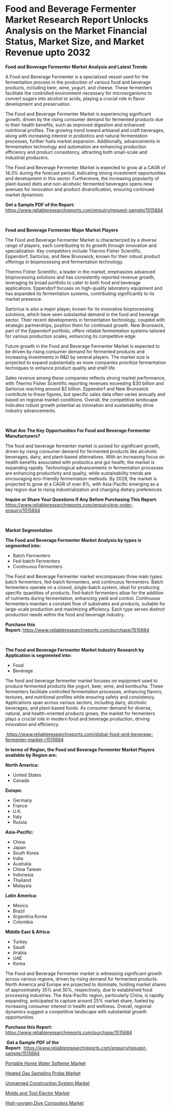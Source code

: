 <p><h1>Food and Beverage Fermenter Market Research Report Unlocks Analysis on the Market Financial Status, Market Size, and Market Revenue upto 2032</h1></p><p><strong>Food and Beverage Fermenter Market Analysis and Latest Trends</strong></p>
<p><p>A Food and Beverage Fermenter is a specialized vessel used for the fermentation process in the production of various food and beverage products, including beer, wine, yogurt, and cheese. These fermenters facilitate the controlled environment necessary for microorganisms to convert sugars into alcohol or acids, playing a crucial role in flavor development and preservation.</p><p>The Food and Beverage Fermenter Market is experiencing significant growth, driven by the rising consumer demand for fermented products due to their health benefits, such as improved digestion and enhanced nutritional profiles. The growing trend toward artisanal and craft beverages, along with increasing interest in probiotics and natural fermentation processes, further fuels market expansion. Additionally, advancements in fermentation technology and automation are enhancing production efficiency and product consistency, attracting both small-scale and industrial producers.</p><p>The Food and Beverage Fermenter Market is expected to grow at a CAGR of 14.3% during the forecast period, indicating strong investment opportunities and development in this sector. Furthermore, the increasing popularity of plant-based diets and non-alcoholic fermented beverages opens new avenues for innovation and product diversification, ensuring continued market dynamism.</p></p>
<p><strong>Get a Sample PDF of the Report:&nbsp;</strong> <a href="https://www.reliableresearchreports.com/enquiry/request-sample/1515684?utm_campaign=32&utm_medium=2&utm_source=Github&utm_content=ia&utm_term=02032025&utm_id=food-and-beverage-fermenter">https://www.reliableresearchreports.com/enquiry/request-sample/1515684</a></p>
<p>&nbsp;</p>
<p><strong>Food and Beverage Fermenter Major Market Players</strong></p>
<p><p>The Food and Beverage Fermenter Market is characterized by a diverse range of players, each contributing to its growth through innovation and specialization. Key competitors include Thermo Fisher Scientific, Eppendorf, Sartorius, and New Brunswick, known for their robust product offerings in bioprocessing and fermentation technology. </p><p>Thermo Fisher Scientific, a leader in the market, emphasizes advanced bioprocessing solutions and has consistently reported revenue growth, leveraging its broad portfolio to cater to both food and beverage applications. Eppendorf focuses on high-quality laboratory equipment and has expanded its fermentation systems, contributing significantly to its market presence.</p><p>Sartorius is also a major player, known for its innovative bioprocessing solutions, which have seen substantial demand in the food and beverage sector. Their recent developments in fermentation technology, coupled with strategic partnerships, position them for continued growth. New Brunswick, part of the Eppendorf portfolio, offers reliable fermentation systems tailored for various production scales, enhancing its competitive edge.</p><p>Future growth in the Food and Beverage Fermenter Market is expected to be driven by rising consumer demand for fermented products and increasing investments in R&D by several players. The market size is projected to expand substantially as more companies prioritize fermentation techniques to enhance product quality and shelf life.</p><p>Sales revenue among these companies reflects strong market performance, with Thermo Fisher Scientific reporting revenues exceeding $30 billion and Sartorius reaching around $2 billion. Eppendorf and New Brunswick contribute to these figures, but specific sales data often varies annually and based on regional market conditions. Overall, the competitive landscape indicates robust growth potential as innovation and sustainability drive industry advancements.</p></p>
<p>&nbsp;</p>
<p><strong>What Are The Key Opportunities For Food and Beverage Fermenter Manufacturers?</strong></p>
<p><p>The food and beverage fermenter market is poised for significant growth, driven by rising consumer demand for fermented products like alcoholic beverages, dairy, and plant-based alternatives. With an increasing focus on health benefits associated with probiotics and gut health, the market is expanding rapidly. Technological advancements in fermentation processes are enhancing productivity and quality, while sustainability trends are encouraging eco-friendly fermentation methods. By 2028, the market is projected to grow at a CAGR of over 6%, with Asia-Pacific emerging as a key region due to rising industrialization and changing dietary preferences.</p></p>
<p><strong>Inquire or Share Your Questions If Any Before Purchasing This Report:</strong> <a href="https://www.reliableresearchreports.com/enquiry/pre-order-enquiry/1515684?utm_campaign=32&utm_medium=2&utm_source=Github&utm_content=ia&utm_term=02032025&utm_id=food-and-beverage-fermenter">https://www.reliableresearchreports.com/enquiry/pre-order-enquiry/1515684</a></p>
<p>&nbsp;</p>
<p><strong>Market Segmentation</strong></p>
<p><strong>The Food and Beverage Fermenter Market Analysis by types is segmented into:</strong></p>
<p><ul><li>Batch Fermenters</li><li>Fed-batch Fermenters</li><li>Continuous Fermenters</li></ul></p>
<p><p>The Food and Beverage Fermenter market encompasses three main types: batch fermenters, fed-batch fermenters, and continuous fermenters. Batch fermenters operate on a closed, single-batch system, ideal for producing specific quantities of products. Fed-batch fermenters allow for the addition of nutrients during fermentation, enhancing yield and control. Continuous fermenters maintain a constant flow of substrates and products, suitable for large-scale production and maximizing efficiency. Each type serves distinct production needs within the food and beverage industry.</p></p>
<p><strong>Purchase this Report:&nbsp;</strong><a href="https://www.reliableresearchreports.com/purchase/1515684?utm_campaign=32&utm_medium=2&utm_source=Github&utm_content=ia&utm_term=02032025&utm_id=food-and-beverage-fermenter">https://www.reliableresearchreports.com/purchase/1515684</a></p>
<p>&nbsp;</p>
<p><strong>The Food and Beverage Fermenter Market Industry Research by Application is segmented into:</strong></p>
<p><ul><li>Food</li><li>Beverage</li></ul></p>
<p><p>The food and beverage fermenter market focuses on equipment used to produce fermented products like yogurt, beer, wine, and kombucha. These fermenters facilitate controlled fermentation processes, enhancing flavors, textures, and nutritional profiles while ensuring safety and consistency. Applications span across various sectors, including dairy, alcoholic beverages, and plant-based foods. As consumer demand for diverse, natural, and health-oriented products grows, the market for fermenters plays a crucial role in modern food and beverage production, driving innovation and efficiency.</p></p>
<p><a href="https://www.reliableresearchreports.com/global-food-and-beverage-fermenter-market-r1515684?utm_campaign=32&utm_medium=2&utm_source=Github&utm_content=ia&utm_term=02032025&utm_id=food-and-beverage-fermenter">&nbsp;https://www.reliableresearchreports.com/global-food-and-beverage-fermenter-market-r1515684</a></p>
<p><strong>In terms of Region, the Food and Beverage Fermenter Market Players available by Region are:</strong></p>
<p>
    <p> <strong> North America: </strong>
        <ul>
            <li>United States</li>
            <li>Canada</li>
        </ul>
        </p> 
    <p> <strong> Europe: </strong>
        <ul>
            <li>Germany</li>
            <li>France</li>
            <li>U.K.</li>
            <li>Italy</li>
            <li>Russia</li>
        </ul>
        </p> 
    <p> <strong> Asia-Pacific: </strong>
        <ul>
            <li>China</li>
            <li>Japan</li>
            <li>South Korea</li>
            <li>India</li>
            <li>Australia</li>
            <li>China Taiwan</li>
            <li>Indonesia</li>
            <li>Thailand</li>
            <li>Malaysia</li>
        </ul>
        </p> 
    <p> <strong> Latin America: </strong>
        <ul>
            <li>Mexico</li>
            <li>Brazil</li>
            <li>Argentina Korea</li>
            <li>Colombia</li>
        </ul>
        </p> 
    <p> <strong> Middle East & Africa: </strong>
        <ul>
            <li>Turkey</li>
            <li>Saudi</li>
            <li>Arabia</li>
            <li>UAE</li>
            <li>Korea</li>
        </ul>
    </p>
    </p>
<p><p>The Food and Beverage Fermenter market is witnessing significant growth across various regions, driven by rising demand for fermented products. North America and Europe are projected to dominate, holding market shares of approximately 35% and 30%, respectively, due to established food processing industries. The Asia-Pacific region, particularly China, is rapidly expanding, anticipated to capture around 25% market share, fueled by increasing consumer interest in health and wellness. Overall, regional dynamics suggest a competitive landscape with substantial growth opportunities.</p></p>
<p><strong>Purchase this Report: </strong><a href="https://www.reliableresearchreports.com/purchase/1515684?utm_campaign=32&utm_medium=2&utm_source=Github&utm_content=ia&utm_term=02032025&utm_id=food-and-beverage-fermenter">https://www.reliableresearchreports.com/purchase/1515684</a></p>
<p>&nbsp;<strong>Get a Sample PDF of the Report:&nbsp;&nbsp;</strong><a href="https://www.reliableresearchreports.com/enquiry/request-sample/1515684?utm_campaign=32&utm_medium=2&utm_source=Github&utm_content=ia&utm_term=02032025&utm_id=food-and-beverage-fermenter">https://www.reliableresearchreports.com/enquiry/request-sample/1515684</a></p>
<p><strong></strong></p>
<p><p><a href="https://github.com/balapopepi/Market-Research-Report-List-1/blob/main/portable-home-water-softener-market.md?utm_campaign=32&utm_medium=2&utm_source=Github&utm_content=ia&utm_term=02032025&utm_id=food-and-beverage-fermenter">Portable Home Water Softener Market</a></p><p><a href="https://github.com/spoorsusama/Market-Research-Report-List-1/blob/main/heated-gas-sampling-probe-market.md?utm_campaign=32&utm_medium=2&utm_source=Github&utm_content=ia&utm_term=02032025&utm_id=food-and-beverage-fermenter">Heated Gas Sampling Probe Market</a></p><p><a href="https://github.com/lynlynyusay/Market-Research-Report-List-1/blob/main/unmanned-construction-system-market.md?utm_campaign=32&utm_medium=2&utm_source=Github&utm_content=ia&utm_term=02032025&utm_id=food-and-beverage-fermenter">Unmanned Construction System Market</a></p><p><a href="https://github.com/tashipmhuiri/Market-Research-Report-List-1/blob/main/molds-and-tool-ejector-market.md?utm_campaign=32&utm_medium=2&utm_source=Github&utm_content=ia&utm_term=02032025&utm_id=food-and-beverage-fermenter">Molds and Tool Ejector Market</a></p><p><a href="https://github.com/azorrotutus/Market-Research-Report-List-1/blob/main/high-oxygen-dive-computers-market.md?utm_campaign=32&utm_medium=2&utm_source=Github&utm_content=ia&utm_term=02032025&utm_id=food-and-beverage-fermenter">High-oxygen Dive Computers Market</a></p></p>